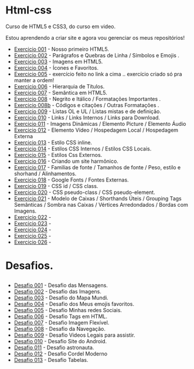 # Html-css
 Curso de HTML5 e CSS3, do curso em video.

 Estou aprendendo a criar site e agora vou gerenciar os meus repositórios!


<ul>
<li><a href="https://kauelucena2k.github.io/html-css/exercicios/ex001/" target="_blank"> Exercicio 001</a> - Nosso primeiro HTML5.</li> 
<li><a href="https://kauelucena2k.github.io/html-css/exercicios/ex002/" target="_blank"> Exercicio 002</a> - Parágrafos e Quebras de Linha / Símbolos e Emojis .</li>
<li><a href="https://kauelucena2k.github.io/html-css/exercicios/ex003/" target="_blank"> Exercicio 003</a> - Imagens em HTML5. </li>
<li><a href="https://kauelucena2k.github.io/html-css/exercicios/ex004/" target="_blank"> Exercicio 004</a> - Ícones e Favoritos.</li>
<li><a href="https://kauelucena2k.github.io/html-css/exercicios/ex005/" target="_blank" > Exercicio 005</a> - exercício feito no link a cima .. exercício criado só pra manter a ordem!</li>
<li><a href="https://kauelucena2k.github.io/html-css/exercicios/ex006/" target="_blank"> Exercicio 006</a> - Hierarquia de Títulos.</li>
<li><a href="https://kauelucena2k.github.io/html-css/exercicios/ex007/" target="_blank"> Exercicio 007</a> - Semântica em HTML5.</li>
<li><a href="https://kauelucena2k.github.io/html-css/exercicios/ex008/" target="_blank"> Exercicio 008</a> - Negrito e Itálico / Formatações Importantes .</li>
<li><a href="https://kauelucena2k.github.io/html-css/exercicios/ex008b/" target="_blank"> Exercicio 008b</a> - Códigos e citações / Outras Formatações .</li>
<li><a href="https://kauelucena2k.github.io/html-css/exercicios/ex009/" target="_blank"> Exercicio 009</a> - Listas OL e UL / Listas mistas e de definição. </li>
<li><a href="https://kauelucena2k.github.io/html-css/exercicios/ex010/" target="_blank"> Exercicio 010</a> - Links / Links Internos / Links para Download.</li>
<li><a href="https://kauelucena2k.github.io/html-css/exercicios/ex011/" target="_blank"> Exercicio 011</a> - Imagens Dinâmicas / Elemento Picture / Elemento Áudio</li>
<li><a href="https://kauelucena2k.github.io/html-css/exercicios/ex012/" target="_blank"> Exercicio 012</a> - Elemento Vídeo / Hospedagem Local / Hospedagem Externa </li>
<li><a href="https://kauelucena2k.github.io/html-css/exercicios/ex013/" target="_blank"> Exercicio 013</a> - Estilo CSS inline. </li>
<li><a href="https://kauelucena2k.github.io/html-css/exercicios/ex014/" target="_blank"> Exercicio 014</a> - Estilos CSS Internos / Estilos CSS Locais.</li>
<li><a href="https://kauelucena2k.github.io/html-css/exercicios/ex015/" target="_blank"> Exercicio 015</a> - Estilos Css Externos. </li>
<li><a href="https://kauelucena2k.github.io/html-css/exercicios/ex016/" target="_blank"> Exercicio 016</a> - Criando um site harmônico.</li>
<li><a href="https://kauelucena2k.github.io/html-css/exercicios/ex017/" target="_blank"> Exercicio 017</a> - Familias de fonte / Tamanhos de fonte / Peso, estilo e shorhand / Alinhamentos.</li>
<li><a href="https://kauelucena2k.github.io/html-css/exercicios/ex018/" target="_blank"> Exercicio 018</a> - Google Fonts / Fontes Externas.</li>
<li><a href="https://kauelucena2k.github.io/html-css/exercicios/ex019/" target="_blank"> Exercicio 019</a> - CSS id / CSS class.</li>
<li><a href="https://kauelucena2k.github.io/html-css/exercicios/ex020/" target="_blank"> Exercicio 020</a> - CSS pseudo-class / CSS pseudo-element.</li>
<li><a href="https://kauelucena2k.github.io/html-css/exercicios/ex021/" target="_blank"> Exercicio 021</a> - Modelo de Caixas / Shorthands Úteis / Grouping Tags Semânticas / Sombra nas Caixas / Vértices Arredondados / Bordas com Imagens.</li>
<li><a href="https://kauelucena2k.github.io/html-css/exercicios/ex022/index" target="_blank"> Exercicio 022</a> - </li>
<li><a href="https://kauelucena2k.github.io/html-css/exercicios/ex023/index" target="_blank"> Exercicio 023</a> - </li>
<li><a href="https://kauelucena2k.github.io/html-css/exercicios/ex024/index" target="_blank"> Exercicio 024</a> - </li>
<li><a href="https://kauelucena2k.github.io/html-css/exercicios/ex025/index" target="_blank"> Exercicio 025</a> - </li>
<li><a href="https://kauelucena2k.github.io/html-css/exercicios/ex026/index" target="_blank"> Exercicio 026</a> - </li>
</ul>
<h1>
    <p> Desafios.</p>
</h1>
<ul>
<li><a href="https://kauelucena2k.github.io/html-css/desafios/d001/" target="_blank"> Desafio 001</a> - Desafio das Mensagens. </li>
<li><a href="https://kauelucena2k.github.io/html-css/desafios/d002/" target="_blank"> Desafio 002</a> - Desafio das Imagens. </li>
<li><a href="https://kauelucena2k.github.io/html-css/desafios/d003/" target="_blank"> Desafio 003</a> - Desafio do Mapa Mundi.</li>
<li><a href="https://kauelucena2k.github.io/html-css/desafios/d004/" target="_blank"> Desafio 004</a> - Desafio dos Meus emojis favoritos.</li>
<li><a href="https://kauelucena2k.github.io/html-css/desafios/d005/" target="_blank"> Desafio 005</a> - Desafio Minhas redes Sociais. </li>
<li><a href="https://kauelucena2k.github.io/html-css/desafios/d006/" target="_blank"> Desafio 006</a> - Desafio Tags em HTML. </li>
<li><a href="https://kauelucena2k.github.io/html-css/desafios/d007/" target="_blank"> Desafio 007</a> - Desafio Imagem Flexível.</li>
<li><a href="https://kauelucena2k.github.io/html-css/desafios/d008/" target="_blank"> Desafio 008</a> - Desafio da Navegação. </li>
<li><a href="https://kauelucena2k.github.io/html-css/desafios/d009/" target="_blank"> Desafio 009</a> - Desafio Videos Legais para assistir. </li>
<li><a href="https://kauelucena2k.github.io/html-css/desafios/d010/" target="_blank"> Desafio 010</a> - Desafio Site do Android. </li>
<li><a href="https://kauelucena2k.github.io/html-css/desafios/d011/" target="_blank"> Desafio 011</a> - Desafio astronauta. </li>
<li><a href="https://kauelucena2k.github.io/html-css/desafios/d012/" target="_blank"> Desafio 012</a> - Desafio Cordel Moderno</li>
<li><a href="https://kauelucena2k.github.io/html-css/desafios/d013/" target="_blank"> Desafio 013</a> - Desafio Tabelas. </li>

</ul>
